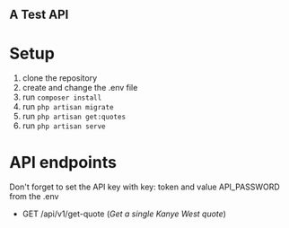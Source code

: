 ## A Test API

# Setup
1. clone the repository
2. create and change the .env file
3. run `composer install`
4. run `php artisan migrate`
5. run `php artisan get:quotes`
6. run `php artisan serve`

# API endpoints
Don't forget to set the API key with key: token and value API_PASSWORD from the .env

- GET /api/v1/get-quote (_Get a single Kanye West quote_)
